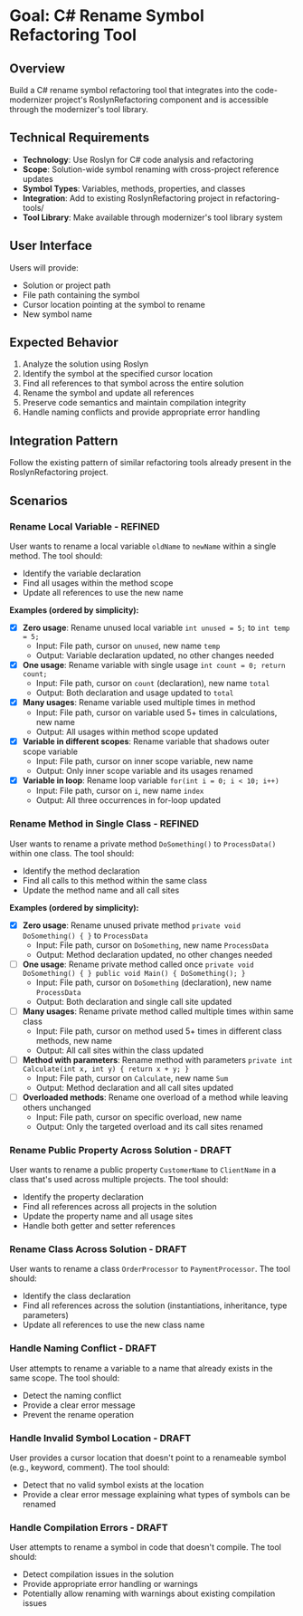 # Goal: C# Rename Symbol Refactoring Tool

## Overview
Build a C# rename symbol refactoring tool that integrates into the code-modernizer project's RoslynRefactoring component and is accessible through the modernizer's tool library.

## Technical Requirements
- **Technology**: Use Roslyn for C# code analysis and refactoring
- **Scope**: Solution-wide symbol renaming with cross-project reference updates
- **Symbol Types**: Variables, methods, properties, and classes
- **Integration**: Add to existing RoslynRefactoring project in refactoring-tools/
- **Tool Library**: Make available through modernizer's tool library system

## User Interface
Users will provide:
- Solution or project path
- File path containing the symbol
- Cursor location pointing at the symbol to rename
- New symbol name

## Expected Behavior
1. Analyze the solution using Roslyn
2. Identify the symbol at the specified cursor location
3. Find all references to that symbol across the entire solution
4. Rename the symbol and update all references
5. Preserve code semantics and maintain compilation integrity
6. Handle naming conflicts and provide appropriate error handling

## Integration Pattern
Follow the existing pattern of similar refactoring tools already present in the RoslynRefactoring project.

## Scenarios

### Rename Local Variable - REFINED
User wants to rename a local variable `oldName` to `newName` within a single method. The tool should:
- Identify the variable declaration
- Find all usages within the method scope
- Update all references to use the new name

**Examples (ordered by simplicity):**
- [x] **Zero usage**: Rename unused local variable `int unused = 5;` to `int temp = 5;`
  - Input: File path, cursor on `unused`, new name `temp`
  - Output: Variable declaration updated, no other changes needed
- [x] **One usage**: Rename variable with single usage `int count = 0; return count;`
  - Input: File path, cursor on `count` (declaration), new name `total`
  - Output: Both declaration and usage updated to `total`
- [x] **Many usages**: Rename variable used multiple times in method
  - Input: File path, cursor on variable used 5+ times in calculations, new name
  - Output: All usages within method scope updated
- [x] **Variable in different scopes**: Rename variable that shadows outer scope variable
  - Input: File path, cursor on inner scope variable, new name
  - Output: Only inner scope variable and its usages renamed
- [x] **Variable in loop**: Rename loop variable `for(int i = 0; i < 10; i++)`
  - Input: File path, cursor on `i`, new name `index`
  - Output: All three occurrences in for-loop updated

### Rename Method in Single Class - REFINED
User wants to rename a private method `DoSomething()` to `ProcessData()` within one class. The tool should:
- Identify the method declaration
- Find all calls to this method within the same class
- Update the method name and all call sites

**Examples (ordered by simplicity):**
- [x] **Zero usage**: Rename unused private method `private void DoSomething() { }` to `ProcessData`
  - Input: File path, cursor on `DoSomething`, new name `ProcessData`
  - Output: Method declaration updated, no other changes needed
- [ ] **One usage**: Rename private method called once `private void DoSomething() { } public void Main() { DoSomething(); }`
  - Input: File path, cursor on `DoSomething` (declaration), new name `ProcessData`
  - Output: Both declaration and single call site updated
- [ ] **Many usages**: Rename private method called multiple times within same class
  - Input: File path, cursor on method used 5+ times in different class methods, new name
  - Output: All call sites within the class updated
- [ ] **Method with parameters**: Rename method with parameters `private int Calculate(int x, int y) { return x + y; }`
  - Input: File path, cursor on `Calculate`, new name `Sum`
  - Output: Method declaration and all call sites updated
- [ ] **Overloaded methods**: Rename one overload of a method while leaving others unchanged
  - Input: File path, cursor on specific overload, new name
  - Output: Only the targeted overload and its call sites renamed

### Rename Public Property Across Solution - DRAFT
User wants to rename a public property `CustomerName` to `ClientName` in a class that's used across multiple projects. The tool should:
- Identify the property declaration
- Find all references across all projects in the solution
- Update the property name and all usage sites
- Handle both getter and setter references

### Rename Class Across Solution - DRAFT
User wants to rename a class `OrderProcessor` to `PaymentProcessor`. The tool should:
- Identify the class declaration
- Find all references across the solution (instantiations, inheritance, type parameters)
- Update all references to use the new class name

### Handle Naming Conflict - DRAFT
User attempts to rename a variable to a name that already exists in the same scope. The tool should:
- Detect the naming conflict
- Provide a clear error message
- Prevent the rename operation

### Handle Invalid Symbol Location - DRAFT
User provides a cursor location that doesn't point to a renameable symbol (e.g., keyword, comment). The tool should:
- Detect that no valid symbol exists at the location
- Provide a clear error message explaining what types of symbols can be renamed

### Handle Compilation Errors - DRAFT
User attempts to rename a symbol in code that doesn't compile. The tool should:
- Detect compilation issues in the solution
- Provide appropriate error handling or warnings
- Potentially allow renaming with warnings about existing compilation issues